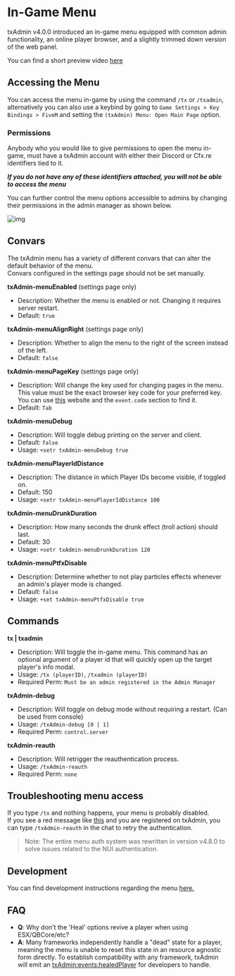 # In-Game Menu

txAdmin v4.0.0 introduced an in-game menu equipped with common admin functionality, 
an online player browser, and a slightly trimmed down version of the web panel.

You can find a short preview video [here](https://www.youtube.com/watch?v=jWKg0VQK0sc)

## Accessing the Menu

You can access the menu in-game by using the command `/tx` or `/txadmin`, alternatively
you can also use a keybind by going to `Game Settings > Key Bindings > FiveM` and 
setting the `(txAdmin) Menu: Open Main Page` option.

### Permissions
Anybody who you would like to give permissions to open the menu in-game, must have a txAdmin
account with either their Discord or Cfx.re identifiers tied to it.

***If you do not have any of these identifiers attached, you will not be able to access the menu***

You can further control the menu options accessible to admins by changing their permissions
in the admin manager as shown below.

![img](https://i.imgur.com/LP7Ij8M.png)

## Convars
The txAdmin menu has a variety of different convars that can alter the default behavior of the menu.  
Convars configured in the settings page should not be set manually.

**txAdmin-menuEnabled** (settings page only)
- Description: Whether the menu is enabled or not. Changing it requires server restart.
- Default: `true`

**txAdmin-menuAlignRight** (settings page only)
- Description: Whether to align the menu to the right of the screen instead of the left.
- Default: `false`

**txAdmin-menuPageKey** (settings page only)
- Description: Will change the key used for changing pages in the menu. This value must be the exact browser key code for your preferred key. You can use [this](https://keycode.info/) website and the `event.code` section to find it.
- Default: `Tab`

**txAdmin-menuDebug**
- Description: Will toggle debug printing on the server and client.
- Default: `false`
- Usage: `+setr txAdmin-menuDebug true`

**txAdmin-menuPlayerIdDistance**
- Description: The distance in which Player IDs become visible, if toggled on.
- Default: 150
- Usage: `+setr txAdmin-menuPlayerIdDistance 100`

**txAdmin-menuDrunkDuration**
- Description: How many seconds the drunk effect (troll action) should last.
- Default: 30
- Usage: `+setr txAdmin-menuDrunkDuration 120`

**txAdmin-menuPtfxDisable**
- Description: Determine whether to not play particles effects whenever an admin's player mode is changed.
- Default: `false`
- Usage: `+set txAdmin-menuPtfxDisable true`

## Commands
**tx | txadmin**
- Description: Will toggle the in-game menu. This command has an optional argument of a player id that will quickly open up the target player's info modal.
- Usage: `/tx (playerID)`, `/txadmin (playerID)`
- Required Perm: `Must be an admin registered in the Admin Manager`

**txAdmin-debug**
- Description: Will toggle on debug mode without requiring a restart. (Can be used from console)
- Usage: `/txAdmin-debug [0 | 1]`
- Required Perm: `control.server`

**txAdmin-reauth**
- Description: Will retrigger the reauthentication process.
- Usage: `/txAdmin-reauth`
- Required Perm: `none`

## Troubleshooting menu access

If you type `/tx` and nothing happens, your menu is probably disabled.  
If you see a red message like [this](https://i.imgur.com/G83uTNC.png) and you are registered on txAdmin, you can type `/txAdmin-reauth` in the chat to retry the authentication.  
> Note: The entire menu auth system was rewritten in version v4.8.0 to solve issues related to the NUI authentication.

## Development
You can find development instructions regarding the menu [here.](https://github.com/tabarra/txAdmin/blob/master/docs/development.md#menu-development)

## FAQ
- **Q**: Why don't the 'Heal' options revive a player when using ESX/QBCore/etc?
- **A**: Many frameworks independently handle a "dead" state for a player, meaning
  the menu is unable to reset this state in an resource agnostic form directly. To establish compatibility 
  with any framework, txAdmin will emit an [txAdmin:events:healedPlayer](https://github.com/tabarra/txAdmin/blob/master/docs/events.md#txadmineventshealedplayer-v48) 
  for developers to handle.
